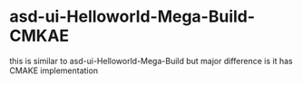 # asd-ui-Helloworld-Mega-Build-CMKAE
this is similar to asd-ui-Helloworld-Mega-Build but major difference is it has CMAKE implementation
